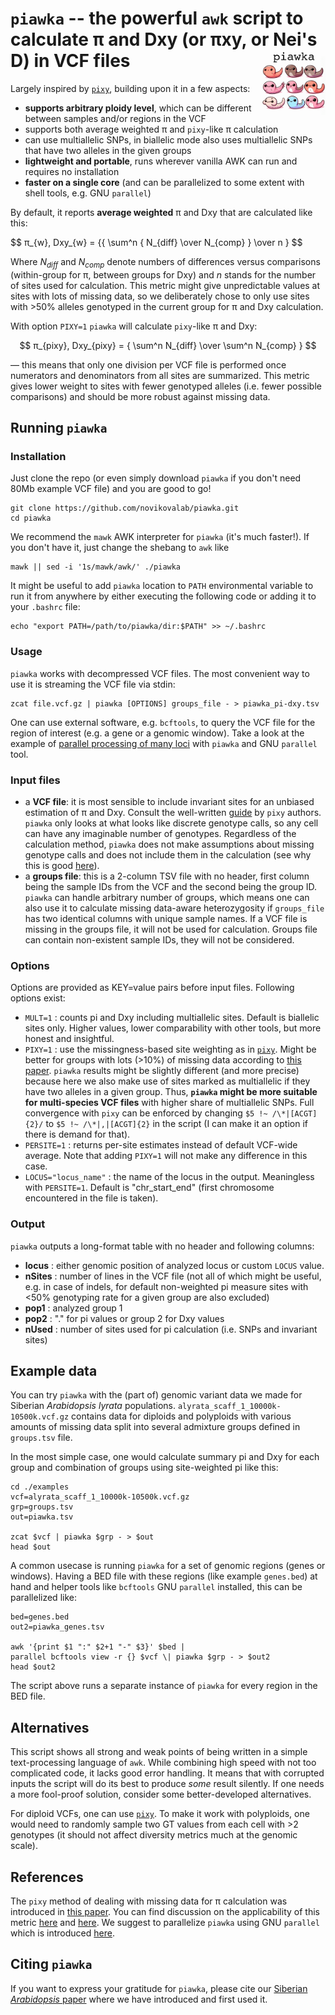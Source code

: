 ``piawka`` -- the powerful `awk` script to calculate π and Dxy (or πxy, or Nei's D) in VCF files <img src="logo/logo.png" align="right" width="20%">
==========

Largely inspired by [`pixy`](https://github.com/ksamuk/pixy), building upon it in a few aspects:

 - **supports arbitrary ploidy level**, which can be different between samples and/or regions in the VCF
 - supports both average weighted π and `pixy`-like π calculation
 - can use multiallelic SNPs, in biallelic mode also uses multiallelic SNPs that have two alleles in the given groups
 - **lightweight and portable**, runs wherever vanilla AWK can run and requires no installation
 - **faster on a single core** (and can be parallelized to some extent with shell tools, e.g. GNU `parallel`)

By default, it reports **average weighted** π and Dxy that are calculated like this:

$$ π_{w}, Dxy_{w} = {{ \sum^n { N_{diff} \over N_{comp} } \over n } $$

Where $N_{diff}$ and $N_{comp}$ denote numbers of differences versus comparisons (within-group for π, between groups for Dxy) and $n$ stands for the number of sites used for calculation. This metric might give unpredictable values at sites with lots of missing data, so we deliberately chose to only use sites with >50% alleles genotyped in the current group for π and Dxy calculation.

With option `PIXY=1` `piawka` will calculate `pixy`-like π and Dxy:

$$ π_{pixy}, Dxy_{pixy} = { \sum^n N_{diff} \over \sum^n N_{comp} } $$

— this means that only one division per VCF file is performed once numerators and denominators from all sites are summarized. This metric gives lower weight to sites with fewer genotyped alleles (i.e. fewer possible comparisons) and should be more robust against missing data.

## Running `piawka`

### Installation

Just clone the repo (or even simply download `piawka` if you don't need 80Mb example VCF file) and you are good to go!

```
git clone https://github.com/novikovalab/piawka.git
cd piawka
```

We recommend the `mawk` AWK interpreter for `piawka` (it's much faster!). If you don't have it, just change the shebang to `awk` like

```
mawk || sed -i '1s/mawk/awk/' ./piawka
```

It might be useful to add `piawka` location to `PATH` environmental variable to run it from anywhere by either executing the following code or adding it to your `.bashrc` file:

```
echo "export PATH=/path/to/piawka/dir:$PATH" >> ~/.bashrc
```

### Usage

`piawka` works with decompressed VCF files. The most convenient way to use it is streaming the VCF file via stdin:

```
zcat file.vcf.gz | piawka [OPTIONS] groups_file - > piawka_pi-dxy.tsv
```

One can use external software, e.g. `bcftools`, to query the VCF file for the region of interest (e.g. a gene or a genomic window). Take a look at the example of [parallel processing of many loci]() with `piawka` and GNU `parallel` tool.

### Input files

 - a **VCF file**: it is most sensible to include invariant sites for an unbiased estimation of π and Dxy. Consult the well-written [guide](https://pixy.readthedocs.io/en/latest/generating_invar/generating_invar.html) by `pixy` authors. `piawka` only looks at what looks like discrete genotype calls, so any cell can have any imaginable number of genotypes. Regardless of the calculation method, `piawka` does not make assumptions about missing genotype calls and does not include them in the calculation (see why this is good [here](https://pixy.readthedocs.io/en/latest/about.html)).
 - a **groups file**: this is a 2-column TSV file with no header, first column being the sample IDs from the VCF and the second being the group ID. `piawka` can handle arbitrary number of groups, which means one can also use it to calculate missing data-aware heterozygosity if `groups_file` has two identical columns with unique sample names. If a VCF file is missing in the groups file, it will not be used for calculation. Groups file can contain non-existent sample IDs, they will not be considered.

### Options

Options are provided as KEY=value pairs before input files. Following options exist:

 - `MULT=1` : counts pi and Dxy including multiallelic sites. Default is biallelic sites only. Higher values, lower comparability with other tools, but more honest and insightful.
 - `PIXY=1` : use the missingness-based site weighting as in [`pixy`](https://github.com/ksamuk/pixy). Might be better for groups with lots (>10%) of missing data according to [this paper](https://doi.org/10.1111/1755-0998.13707). `piawka` results might be slightly different (and more precise) because here we also make use of sites marked as multiallelic if they have two alleles in a given group. Thus, **`piawka` might be more suitable for multi-species VCF files** with higher share of multiallelic SNPs. Full convergence with `pixy` can be enforced by changing `$5 !~ /\*|[ACGT]{2}/` to `$5 !~ /\*|,|[ACGT]{2}` in the script (I can make it an option if there is demand for that).
 - `PERSITE=1` : returns per-site estimates instead of default VCF-wide average. Note that adding `PIXY=1` will not make any difference in this case.
 - `LOCUS="locus_name"` : the name of the locus in the output. Meaningless with `PERSITE=1`. Default is "chr\_start\_end" (first chromosome encountered in the file is taken).

### Output

`piawka` outputs a long-format table with no header and following columns:

 - **locus** : either genomic position of analyzed locus or custom `LOCUS` value.
 - **nSites** : number of lines in the VCF file (not all of which might be useful, e.g. in case of indels, for default non-weighted pi measure sites with <50% genotyping rate for a given group are also excluded)
 - **pop1** : analyzed group 1
 - **pop2** : "." for pi values or group 2 for Dxy values
 - **nUsed** : number of sites used for pi calculation (i.e. SNPs and invariant sites)

## Example data

You can try `piawka` with the (part of) genomic variant data we made for Siberian *Arabidopsis lyrata* populations. `alyrata_scaff_1_10000k-10500k.vcf.gz` contains data for diploids and polyploids with various amounts of missing data split into several admixture groups defined in `groups.tsv` file.

In the most simple case, one would calculate summary pi and Dxy for each group and combination of groups using site-weighted pi like this:

```
cd ./examples
vcf=alyrata_scaff_1_10000k-10500k.vcf.gz
grp=groups.tsv
out=piawka.tsv

zcat $vcf | piawka $grp - > $out
head $out
```

A common usecase is running `piawka` for a set of genomic regions (genes or windows). Having a BED file with these regions (like example `genes.bed`) at hand and helper tools like `bcftools` GNU `parallel` installed, this can be parallelized like:

```
bed=genes.bed
out2=piawka_genes.tsv

awk '{print $1 ":" $2+1 "-" $3}' $bed | 
parallel bcftools view -r {} $vcf \| piawka $grp - > $out2
head $out2
```

The script above runs a separate instance of `piawka` for every region in the BED file.

## Alternatives

This script shows all strong and weak points of being written in a simple text-processing language of `awk`. While combining high speed with not too complicated code, it lacks good error handling. It means that with corrupted inputs the script will do its best to produce *some* result silently. If one needs a more fool-proof solution, consider some better-developed alternatives.

For diploid VCFs, one can use [`pixy`](https://github.com/ksamuk/pixy). To make it work with polyploids, one would need to randomly sample two GT values from each cell with >2 genotypes (it should not affect diversity metrics much at the genomic scale).

## References

The `pixy` method of dealing with missing data for π calculation was introduced in [this paper](https://doi.org/10.1111/1755-0998.13326). You can find discussion on the applicability of this metric [here](https://doi.org/10.1111/1755-0998.13707) and [here](https://doi.org/10.1111/1755-0998.13738). We suggest to parallelize `piawka` using GNU `parallel` which is introduced [here](https://doi.org/10.5281/zenodo.1146014).

## Citing `piawka`

If you want to express your gratitude for `piawka`, please cite our [Siberian *Arabidopsis* paper]() where we have introduced and first used it.

